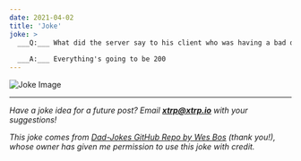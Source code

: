 ```yaml
---
date: 2021-04-02
title: 'Joke'
joke: >
  ___Q:___ What did the server say to his client who was having a bad day?
  
  ___A:___ Everything's going to be 200
---
```


![Joke Image](https://private.xtrp.io/projects/DailyDeveloperJokes/public_image_server/images/5e1258f2759b6.png)

---
*Have a joke idea for a future post? Email **[xtrp@xtrp.io](mailto:xtrp@xtrp.io)** with your suggestions!*

*This joke comes from [Dad-Jokes GitHub Repo by Wes Bos](https://github.com/wesbos/dad-jokes) (thank you!), whose owner has given me permission to use this joke with credit.*

<!-- 
Joke text:
**Q:** What did the server say to his client who was having a bad day?

**A:** Everything's going to be 200
 -->

